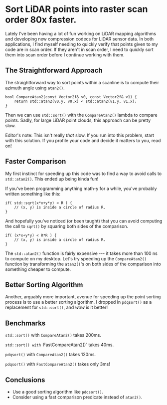 # Sort LiDAR points into raster scan order 80x faster.

Lately I've been having a lot of fun working on LiDAR mapping algorithms and developing new compression codecs for LiDAR sensor data.
In both applications, I find myself needing to quickly verify that points given to my code are in scan order.
If they aren't in scan order, I need to quickly sort them into scan order before I continue working with them.

## The Straightforward Approach

The straightforward way to sort points within a scanline is to compute their azimuth angle using `atan2()`.

    bool CompareAtan2(const Vector2f& v0, const Vector2f& v1) {
        return std::atan2(v0.y, v0.x) < std::atan2(v1.y, v1.x);
    }

Then we can use `std::sort()` with the `CompareAtan2()` lambda to compare points.
Sadly, for large LiDAR point clouds, this approach can be pretty slow.

Editor's note:
This isn't really *that* slow. If you run into this problem, start with this solution.
If you profile your code and decide it matters to you, read on!

## Faster Comparison

My first instinct for speeding up this code was to find a way to avoid calls to `std::atan2()`.
This ended up being kinda fun!

If you've been programming anything math-y for a while, you've probably written something like this:

    if( std::sqrt(x*x+y*y) < R ) {
        // (x, y) is inside a circle of radius R.
    }

And hopefully you've noticed (or been taught) that you can avoid computing the call to `sqrt()` by squaring both sides of the comparison.

    if( (x*x+y*y) < R*R ) {
        // (x, y) is inside a circle of radius R.
    }

The `std::atan2()` function is fairly expensive --- it takes more than 100 ns to compute on my desktop.
Let's try speeding up the `CompareAtan2()` function by transforming the `atan2()`'s on both sides of the comparison into something cheaper to compute.

## Better Sorting Algorithm
Another, arguably more important, avenue for speeding up the point sorting process is to use a better sorting algorithm.
I dropped in `pdqsort()` as a replacement for `std::sort()`, and *wow* is it better!

## Benchmarks

`std::sort()` with `CompareAtan2()` takes 200ms.

`std::sort() with `FastCompareAtan2()` takes 40ms.

`pdqsort()` with `CompareAtan2()` takes 120ms.

`pdqsort()` with `FastCompareAtan2()` takes only 3ms!

## Conclusions

* Use a good sorting algorithm like `pdqsort()`.
* Consider using a fast comparison predicate instead of `atan2()`.
